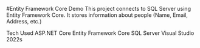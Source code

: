 #Entity Framework Core Demo
This project connects to SQL Server using Entity Framework Core. It stores information about people (Name, Email, Address, etc.)

Tech Used
ASP.NET Core
Entity Framework Core
SQL Server
Visual Studio 2022s
